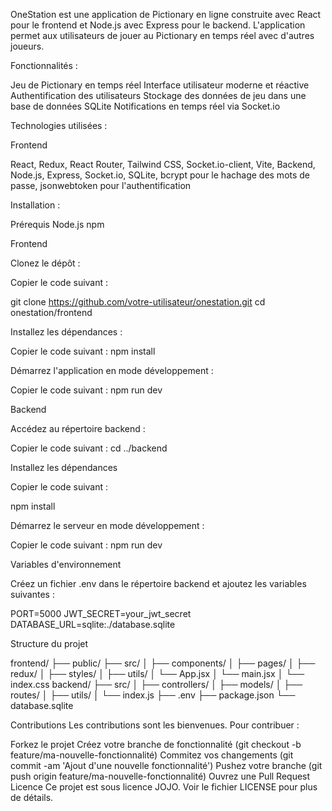 OneStation est une application de Pictionary en ligne construite avec React pour le frontend et Node.js avec Express pour le backend.
L'application permet aux utilisateurs de jouer au Pictionary en temps réel avec d'autres joueurs.

Fonctionnalités :

Jeu de Pictionary en temps réel
Interface utilisateur moderne et réactive
Authentification des utilisateurs
Stockage des données de jeu dans une base de données SQLite
Notifications en temps réel via Socket.io

Technologies utilisées :

Frontend

React,
Redux,
React Router,
Tailwind CSS,
Socket.io-client,
Vite,
Backend,
Node.js,
Express,
Socket.io,
SQLite,
bcrypt pour le hachage des mots de passe,
jsonwebtoken pour l'authentification

Installation :

Prérequis
Node.js
npm


Frontend

Clonez le dépôt :

Copier le code suivant : 

git clone https://github.com/votre-utilisateur/onestation.git
cd onestation/frontend

Installez les dépendances :

Copier le code suivant :
npm install

Démarrez l'application en mode développement :

Copier le code suivant :
npm run dev



Backend

Accédez au répertoire backend :

Copier le code suivant :
cd ../backend

Installez les dépendances

Copier le code suivant :

npm install

Démarrez le serveur en mode développement :

Copier le code suivant :
npm run dev


Variables d'environnement

Créez un fichier .env dans le répertoire backend et ajoutez les variables suivantes :

PORT=5000
JWT_SECRET=your_jwt_secret
DATABASE_URL=sqlite:./database.sqlite



Structure du projet

frontend/
├── public/
├── src/
│   ├── components/
│   ├── pages/
│   ├── redux/
│   ├── styles/
│   ├── utils/
│   └── App.jsx
│   └── main.jsx
│   └── index.css
backend/
├── src/
│   ├── controllers/
│   ├── models/
│   ├── routes/
│   ├── utils/
│   └── index.js
├── .env
├── package.json
└── database.sqlite


Contributions
Les contributions sont les bienvenues. Pour contribuer :

Forkez le projet
Créez votre branche de fonctionnalité (git checkout -b feature/ma-nouvelle-fonctionnalité)
Commitez vos changements (git commit -am 'Ajout d'une nouvelle fonctionnalité')
Pushez votre branche (git push origin feature/ma-nouvelle-fonctionnalité)
Ouvrez une Pull Request
Licence
Ce projet est sous licence JOJO. Voir le fichier LICENSE pour plus de détails.

